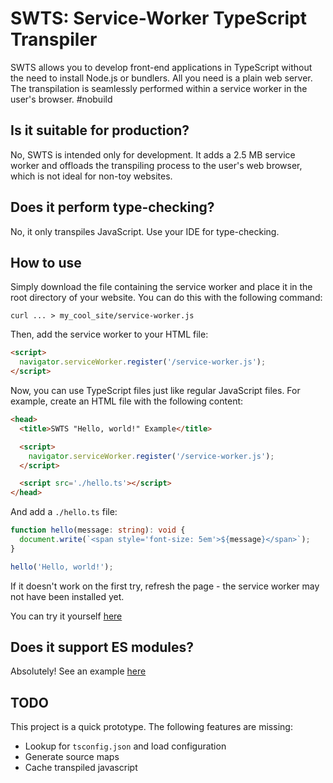 # SWTS: Service-Worker TypeScript Transpiler

SWTS allows you to develop front-end applications in TypeScript without the need to install Node.js or bundlers. All you need is a plain web server. The transpilation is seamlessly performed within a service worker in the user's browser. #nobuild

## Is it suitable for production?

No, SWTS is intended only for development. It adds a 2.5 MB service worker and offloads the transpiling process to the user's web browser, which is not ideal for non-toy websites.

## Does it perform type-checking?

No, it only transpiles JavaScript. Use your IDE for type-checking.

## How to use

Simply download the file containing the service worker and place it in the root directory of your website. You can do this with the following command:

```
curl ... > my_cool_site/service-worker.js
```

Then, add the service worker to your HTML file:

```html
<script>
  navigator.serviceWorker.register('/service-worker.js');
</script>
```

Now, you can use TypeScript files just like regular JavaScript files. For example, create an HTML file with the following content:

```html
<head>
  <title>SWTS "Hello, world!" Example</title>

  <script>
    navigator.serviceWorker.register('/service-worker.js');
  </script>

  <script src='./hello.ts'></script>
</head>
```

And add a `./hello.ts` file:

```typescript
function hello(message: string): void {
  document.write(`<span style='font-size: 5em'>${message}</span>`);
}

hello('Hello, world!');
```

If it doesn't work on the first try, refresh the page - the service worker may not have been installed yet.

You can try it yourself [here]()

## Does it support ES modules?

Absolutely! See an example [here]()

## TODO
This project is a quick prototype. The following features are missing:
- Lookup for `tsconfig.json` and load configuration
- Generate source maps
- Cache transpiled javascript
